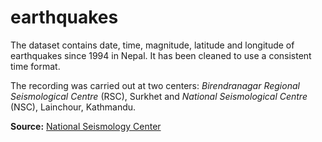 # earthquakes

The dataset contains date, time, magnitude, latitude and longitude of earthquakes since 1994 in Nepal. It has been cleaned to use a consistent time format.

The recording was carried out at two centers: *Birendranagar Regional Seismological Centre* (RSC), Surkhet and *National Seismological Centre* (NSC), Lainchour, Kathmandu.


**Source:** [National Seismology Center](http://seismonepal.gov.np/earthquakes)
